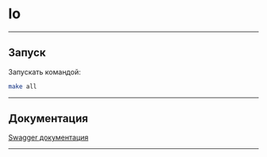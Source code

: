 # lo

---

## Запуск

Запускать командой:
```bash
make all
```

---

## Документация
[Swagger документация](./docs/swagger.yaml)

---